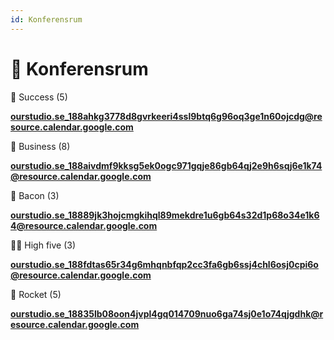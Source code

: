 ```yaml
---
id: Konferensrum
---
```


# 🤝 Konferensrum

💪 Success (5)

__[ourstudio.se_188ahkg3778d8gvrkeeri4ssl9btq6g96oq3ge1n60ojcdg@resource.calendar.google.com](mailto:ourstudio.se_188ahkg3778d8gvrkeeri4ssl9btq6g96oq3ge1n60ojcdg@resource.calendar.google.com)__

💼 Business (8)

__[ourstudio.se_188aivdmf9kksg5ek0ogc971gqje86gb64qj2e9h6sqj6e1k74@resource.calendar.google.com](mailto:ourstudio.se_188aivdmf9kksg5ek0ogc971gqje86gb64qj2e9h6sqj6e1k74@resource.calendar.google.com)__

🥓 Bacon (3)

__[ourstudio.se_18889jk3hojcmgkihql89mekdre1u6gb64s32d1p68o34e1k64@resource.calendar.google.com](mailto:ourstudio.se_18889jk3hojcmgkihql89mekdre1u6gb64s32d1p68o34e1k64@resource.calendar.google.com)__

🙏🏻 High five (3)

__[ourstudio.se_188fdtas65r34g6mhqnbfqp2cc3fa6gb6ssj4chl6osj0cpi6o@resource.calendar.google.com](mailto:ourstudio.se_188fdtas65r34g6mhqnbfqp2cc3fa6gb6ssj4chl6osj0cpi6o@resource.calendar.google.com)__

🚀 Rocket (5)

__[ourstudio.se_18835lb08oon4jvpl4gq014709nuo6ga74sj0e1o74qjgdhk@resource.calendar.google.com](mailto:ourstudio.se_18835lb08oon4jvpl4gq014709nuo6ga74sj0e1o74qjgdhk@resource.calendar.google.com)__


